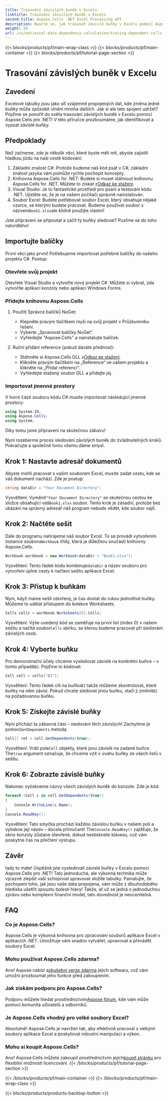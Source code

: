 ```yaml
---
title: Trasování závislých buněk v Excelu
linktitle: Trasování závislých buněk v Excelu
second_title: Aspose.Cells .NET Excel Processing API
description: Naučte se, jak trasovat závislé buňky v Excelu pomocí Aspose.Cells for .NET, pomocí tohoto snadno srozumitelného kurzu.
weight: 10
url: /cs/net/excel-data-dependency-calculation/tracing-dependent-cells-in-excel/
---
```


{{< blocks/products/pf/main-wrap-class >}}
{{< blocks/products/pf/main-container >}}
{{< blocks/products/pf/tutorial-page-section >}}

# Trasování závislých buněk v Excelu

## Zavedení

Excelové tabulky jsou jako síť vzájemně propojených dat, kde změna jedné buňky může způsobit vlnění mnoha dalších. Jak si ale tato spojení udržet? Pojďme se ponořit do světa trasování závislých buněk v Excelu pomocí Aspose.Cells pro .NET! V této příručce prozkoumáme, jak identifikovat a vypsat závislé buňky. 

## Předpoklady

Než začneme, zde je několik věcí, které byste měli mít, abyste zajistili hladkou jízdu na naší cestě kódování:

1. Základní znalost C#: Protože budeme náš kód psát v C#, základní znalost jazyka vám pomůže rychle pochopit koncepty.
2.  Knihovna Aspose.Cells for .NET: Budete si muset stáhnout knihovnu Aspose.Cells for .NET. Můžete to získat z[Odkaz ke stažení](https://releases.aspose.com/cells/net/).
3. Visual Studio: Je to fantastické prostředí pro psaní a testování kódu .NET. Ujistěte se, že je na vašem počítači správně nainstalován. 
4.  Soubor Excel: Budete potřebovat soubor Excel, který obsahuje nějaké vzorce, se kterými budete pracovat. Budeme používat soubor s názvem`Book1.xlsx`ale klidně použijte vlastní!

Jste připraveni se připoutat a začít ty buňky sledovat? Pusťme se do toho natvrdlého!

## Importujte balíčky

První věci jako první! Potřebujeme importovat potřebné balíčky do našeho projektu C#. Postup:

### Otevřete svůj projekt

Otevřete Visual Studio a vytvořte nový projekt C#. Můžete si vybrat, zda vytvoříte aplikaci konzoly nebo aplikaci Windows Forms.

### Přidejte knihovnu Aspose.Cells

1. Použití Správce balíčků NuGet: 
   - Klepněte pravým tlačítkem myši na svůj projekt v Průzkumníku řešení.
   - Vyberte „Spravovat balíčky NuGet“.
   - Vyhledejte "Aspose.Cells" a nainstalujte balíček.

2. Ruční přidání reference (pokud dáváte přednost): 
   -  Stáhněte si Aspose.Cells DLL z[Odkaz ke stažení](https://releases.aspose.com/cells/net/).
   - Klikněte pravým tlačítkem na „Reference“ ve vašem projektu a klikněte na „Přidat referenci“.
   - Vyhledejte stažený soubor DLL a přidejte jej.

### Importovat jmenné prostory

V horní části souboru kódu C# musíte importovat následující jmenné prostory:

```csharp
using System.IO;
using Aspose.Cells;
using System;
```

Díky tomu jsme připraveni na skutečnou zábavu!

Nyní rozeberme proces sledování závislých buněk do zvládnutelných kroků. Pokračujte a společně tomu všemu dáme smysl.

## Krok 1: Nastavte adresář dokumentů

Abyste mohli pracovat s vaším souborem Excel, musíte zadat cestu, kde se váš dokument nachází. Zde je postup:

```csharp
string dataDir = "Your Document Directory";
```

 Vysvětlení: Vyměnit`"Your Document Directory"` se skutečnou cestou ke složce obsahující váš`Book1.xlsx` soubor. Tento krok je zásadní, protože bez ukázání na správný adresář náš program nebude vědět, kde soubor najít.

## Krok 2: Načtěte sešit

 Dále do programu nahrajeme náš soubor Excel. To se provádí vytvořením instance souboru`Workbook` třídy, která je důležitou součástí knihovny Aspose.Cells.

```csharp
Workbook workbook = new Workbook(dataDir + "Book1.xlsx");
```

 Vysvětlení: Tento řádek kódu kombinuje`dataDir` a název souboru pro vytvoření úplné cesty k načtení sešitu aplikace Excel. 

## Krok 3: Přístup k buňkám

Nyní, když máme sešit otevřený, je čas dostat do rukou jednotlivé buňky. Můžeme to udělat přístupem do kolekce Worksheets.

```csharp
Cells cells = workbook.Worksheets[0].Cells;
```

 Vysvětlení: Výše uvedený kód se zaměřuje na první list (index 0) v našem sešitu a načítá soubor`Cells` sbírku, se kterou budeme pracovat při sledování závislých osob.

## Krok 4: Vyberte buňku

Pro demonstrační účely chceme vysledovat závislé na konkrétní buňce – v tomto případě`B2`. Pojďme to kódovat:

```csharp
Cell cell = cells["B2"];
```

 Vysvětlení: Tento řádek cílí na buňku`B2` takže můžeme zkontrolovat, které buňky na něm závisí. Pokud chcete sledovat jinou buňku, stačí ji změnit`B2` na požadovanou buňku. 

## Krok 5: Získejte závislé buňky

 Nyní přichází ta zábavná část – sledování těch závislých! Zachytíme je pomocí`GetDependents` metoda.

```csharp
Cell[] ret = cell.GetDependents(true);
```

 Vysvětlení: Vrátí pole`Cell` objekty, které jsou závislé na zadané buňce. The`true` argument označuje, že chceme vzít v úvahu buňky ze všech listů v sešitu.

## Krok 6: Zobrazte závislé buňky

Nakonec vytiskneme názvy všech závislých buněk do konzole. Zde je kód:

```csharp
foreach (Cell c in cell.GetDependents(true))
{
    Console.WriteLine(c.Name);
}
Console.ReadKey();
```

 Vysvětlení: Tato smyčka prochází každou závislou buňku v našem poli a vytiskne její název – docela přímočaré! The`Console.ReadKey()` zajišťuje, že okno konzoly zůstane otevřené, dokud nestisknete klávesu, což vám poskytne čas na přečtení výstupu.

## Závěr

tady to máte! Úspěšně jste vysledovali závislé buňky v Excelu pomocí Aspose.Cells pro .NET! Tato jednoduchá, ale výkonná technika může výrazně zlepšit vaši schopnost spravovat složité tabulky. Pamatujte, že pochopení toho, jak jsou vaše data propojena, vám může z dlouhodobého hlediska ušetřit spoustu bolestí hlavy! Takže, ať už se jedná o jednoduchou zprávu nebo komplexní finanční model, tato dovednost je neocenitelná.

## FAQ

### Co je Aspose.Cells?
Aspose.Cells je výkonná knihovna pro zpracování souborů aplikace Excel v aplikacích .NET. Umožňuje vám snadno vytvářet, upravovat a převádět soubory Excel.

### Mohu používat Aspose.Cells zdarma?
 Ano! Aspose nabízí a[zkušební verze zdarma](https://releases.aspose.com/) jejich softwaru, což vám umožní prozkoumat jeho funkce před zakoupením.

### Jak získám podporu pro Aspose.Cells?
 Podporu můžete hledat prostřednictvím[Aspose fórum](https://forum.aspose.com/c/cells/9), kde vám může pomoci komunita uživatelů a odborníků. 

### Je Aspose.Cells vhodný pro velké soubory Excel?
Absolutně! Aspose.Cells je navržen tak, aby efektivně pracoval s velkými soubory aplikace Excel a poskytoval robustní manipulaci a výkon.

### Mohu si koupit Aspose.Cells?
 Ano! Aspose.Cells můžete zakoupit prostřednictvím jejich[koupit stránku](https://purchase.aspose.com/buy) pro flexibilní možnosti licencování.
{{< /blocks/products/pf/tutorial-page-section >}}

{{< /blocks/products/pf/main-container >}}
{{< /blocks/products/pf/main-wrap-class >}}

{{< blocks/products/products-backtop-button >}}
